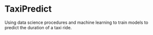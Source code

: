 # TaxiPredict
Using data science procedures and machine learning to train models to predict the duration of a taxi ride.
